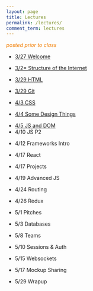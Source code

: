 ```yaml
---
layout: page
title: Lectures
permalink: /lectures/
comment_term: lectures
---
```



<span style="color: #F27D00">*posted prior to class*</span>

<!-- * 3/27 Welcome -->
* [3/27 Welcome](00_welcome/)
<!-- * 3/27 Structure of the Internet -->
* [3/2= Structure of the Internet](01_interwebs/)
<!-- * 3/29 HTML -->
* [3/29 HTML](02_html/)
<!-- * 3/29 Git -->
* [3/29 Git](02_git/)
<!-- * 4/3 CSS -->
* [4/3 CSS](03_css/)
<!-- * 4/4 Some Design Things -->
* [4/4 Some Design Things](03_design/)
<!-- * 4/5 JS and DOM -->
* [4/5 JS and DOM](04_js1)
* 4/10 JS P2
<!-- * [4/10 JS P2](05_js2) -->
* 4/12 Frameworks Intro
<!-- * [4/12 Frameworks Intro](06_react1) -->
* 4/17 React
<!-- * [4/17 React](07_react2) -->
* 4/17 Projects
<!-- * [4/17 Projects](07_project_intro) -->
* 4/19 Advanced JS
<!-- * [4/19 Advanced JS](08_advanced_js) -->
* 4/24 Routing
<!-- * [4/24 Routing](09_routing) -->
* 4/26 Redux
<!-- * [4/26 Redux](10_redux) -->
* 5/1 Pitches
<!-- * [5/1 Pitches](11_pitches) -->
* 5/3 Databases
<!-- * [5/3 Databases](12_intro_to_databases) -->
* 5/8 Teams
<!-- * [5/8 Teams](13_teams) -->
* 5/10 Sessions & Auth
<!-- * [5/10 Sessions & Auth](13_sessions_auth) -->
* 5/15 Websockets
<!-- * [5/15 Websockets](15_websockets) -->
* 5/17 Mockup Sharing
<!-- * 5/17 Mockup Sharing -->
* 5/29 Wrapup
<!-- * [5/29 Wrapup](16_wrapup) -->

